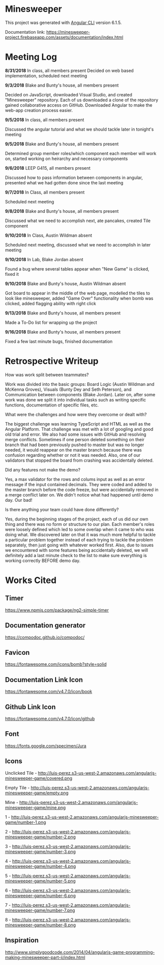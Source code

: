 # Minesweeper

This project was generated with [Angular CLI](https://github.com/angular/angular-cli) version 6.1.5.

Documentation link: https://minesweeper-project.firebaseapp.com/assets/documentation/index.html

# Meeting Log
**8/31/2018**
In class, all members present 
Decided on web based implementation, scheduled next meeting 

**9/3/2018** 
Blake and Bunty's house, all members present 

Decided on JavaScript, downloaded Visual Studio, and created "Minesweeper" repository. Each of us downloaded a clone of the repository gained collaborative access on GitHub. Downloaded Angular to make the web-app creation process easier. 

**9/5/2018** 
In class, all members present 

Discussed the angular tutorial and what we should tackle later in tonight's meeting 

**9/5/2018** 
Blake and Bunty's house, all members present 

Determined group member roles/which component each member will work on, started working on heirarchy and necessary components 

**9/6/2018** 
LEEP G415, all members present 

Discussed how to pass information between components in angular, presented what we had gotten done since the last meeting 

**9/7/2018** 
In Class, all members present 

Scheduled next meeting 

**9/8/2018** 
Blake and Bunty's house, all members present 

Discussed what we need to accomplish next,  ate pancakes, created Tile component 

**9/10/2018** 
In Class, Austin Wildman absent 

Scheduled next meeting, discussed what we need to accomplish in later meeting 

**9/10/2018** 
In Lab, Blake Jordan absent 

Found a bug where several tables appear when "New Game" is clicked, fixed it 

**9/10/2018** 
Blake and Bunty's house, Austin Wildman absent 

Got board to appear in the middle of the web page, modelled the tiles to look like minesweeper, added "Game Over" functionality when bomb was clicked, added flagging ability with right click 

**9/13/2018** 
Blake and Bunty's house, all members present 

Made a To-Do list for wrapping up the project 

**9/16/2018** 
Blake and Bunty's house, all members present 

Fixed a few last minute bugs, finished documentation 

# Retrospective Writeup
How was work split between teammates? 

Work was divided into the basic groups: Board Logic (Austin Wildman and McKenna Groves), Visuals (Bunty Dey and Seth Peterson), and Communication between components (Blake Jordan). Later on, after some work was done we split it into individual tasks such as writing specific functions, documentation of specific files, etc. 

What were the challenges and how were they overcome or dealt with? 

The biggest challenge was learning TypeScript and HTML as well as the Angular Platform. That challenge was met with a lot of googling and good old trial and error. We also had some issues with GitHub and resolving merge conflicts. Sometimes if one person deleted something on their branch that had been previously pushed to master but was no longer needed, it would reappear on the master branch because there was confusion regarding whether or not it was needed. Also, one of our validators that stopped the board from crashing was accidentally deleted. 

Did any features not make the demo? 

Yes, a max validator for the rows and colums input as well as an error message if the input contained decimals. They were coded and added to the master branch before the code freeze, but were accidentally removed in a merge conflict later on. We didn't notice what had happened until demo day. Our bad! 

Is there anything your team could have done differently? 

Yes, during the beginning stages of the project, each of us did our own thing and there was no form or structure to our plan. Each member's roles were loosely defined which led to some overlap when it came to who was doing what. We discovered later on that it was much more helpful to tackle a particular problem together instead of each trying to tackle the problem separately, then just going with whatever worked first. Also, due to issues we encountered with some features being accidentally deleted, we will definitely add a last minute check to the list to make sure everything is working correctly BEFORE demo day.

# Works Cited

## Timer
https://www.npmjs.com/package/ng2-simple-timer

## Documentation generator
https://compodoc.github.io/compodoc/

## Favicon
https://fontawesome.com/icons/bomb?style=solid

## Documentation Link Icon
https://fontawesome.com/v4.7.0/icon/book

## Github Link Icon
https://fontawesome.com/v4.7.0/icon/github

## Font
https://fonts.google.com/specimen/Jura

## Icons
Unclicked Tile - http://luis-perez.s3-us-west-2.amazonaws.com/angularjs-minesweeper-game/covered.png

Empty Tile - http://luis-perez.s3-us-west-2.amazonaws.com/angularjs-minesweeper-game/empty.png

Mine - http://luis-perez.s3-us-west-2.amazonaws.com/angularjs-minesweeper-game/mine.png

1 - http://luis-perez.s3-us-west-2.amazonaws.com/angularjs-minesweeper-game/number-1.png

2 - http://luis-perez.s3-us-west-2.amazonaws.com/angularjs-minesweeper-game/number-2.png

3 - http://luis-perez.s3-us-west-2.amazonaws.com/angularjs-minesweeper-game/number-3.png

4 - http://luis-perez.s3-us-west-2.amazonaws.com/angularjs-minesweeper-game/number-4.png

5 - http://luis-perez.s3-us-west-2.amazonaws.com/angularjs-minesweeper-game/number-5.png

6 - http://luis-perez.s3-us-west-2.amazonaws.com/angularjs-minesweeper-game/number-6.png

7 - http://luis-perez.s3-us-west-2.amazonaws.com/angularjs-minesweeper-game/number-7.png

8 - http://luis-perez.s3-us-west-2.amazonaws.com/angularjs-minesweeper-game/number-8.png

## Inspiration
http://www.simplygoodcode.com/2014/04/angularjs-game-programming-making-minesweeper-part-ii/index.html